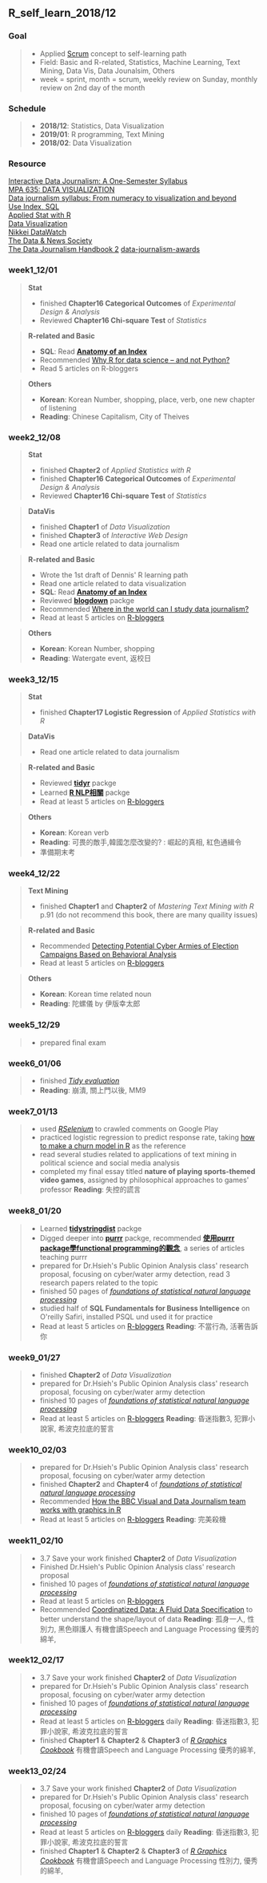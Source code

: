 ## R_self_learn_2018/12

### Goal
> * Applied [Scrum](https://funevo.com/2015/06/27/scrum-ru-men-jie-shao-xin-shou-zhi-nan-introduce/) concept to self-learning path 
> * Field: Basic and R-related, Statistics, Machine Learning, Text Mining, Data Vis, Data Jounalsim, Others   
> * week = sprint, month = scrum, weekly review on Sunday, monthly review on 2nd day of the month

### Schedule
> * **2018/12**: Statistics, Data Visualization   
> * **2019/01**: R programming, Text Mining   
> * **2018/02**: Data Visualization   

### Resource
[Interactive Data Journalism: A One-Semester Syllabus](https://source.opennews.org/articles/interactive-data-journalism-one-semester/)   
[MPA 635: DATA VISUALIZATION](https://datavizf18.classes.andrewheiss.com/)   
[Data journalism syllabus: From numeracy to visualization and beyond](https://journalistsresource.org/syllabi/data-journalism-visualization-mapping-ethics-syllabus)   
[Use Index, SQL](https://use-the-index-luke.com/sql/where-clause)   
[Applied Stat with R](https://daviddalpiaz.github.io/appliedstats/)   
[Data Visualization](http://socviz.co/gettingstarted.html)   
[Nikkei DataWatch](https://asia.nikkei.com/Spotlight/Datawatch)   
[The Data & News Society](https://dnnsociety.org)   
[The Data Journalism Handbook 2](https://datajournalismhandbook.org/handbook/two)
[data-journalism-awards](https://medium.com/data-journalism-awards)

### week1_12/01

> **Stat**   
> * finished **Chapter16 Categorical Outcomes** of *Experimental Design & Analysis*   
> * Reviewed **Chapter16 Chi-square Test** of *Statistics*    

> **R-related and Basic**   
> * **SQL**: Read [**Anatomy of an Index**](https://www.rdocumentation.org/packages/stringr/versions/1.1.0)   
> * Recommended [Why R for data science – and not Python?](https://www.r-bloggers.com/why-r-for-data-science-and-not-python/)
> * Read 5 articles on R-bloggers

> **Others**   
> * **Korean**: Korean Number, shopping, place, verb, one new chapter of listening   
> * **Reading**: Chinese Capitalism, City of Theives

### week2_12/08

> **Stat**   
> * finished **Chapter2** of *Applied Statistics with R*   
> * finished **Chapter16 Categorical Outcomes** of *Experimental Design & Analysis*   
> * Reviewed **Chapter16 Chi-square Test** of *Statistics*   

> **DataVis**   
> * finished **Chapter1** of *Data Visualization*  
> * finished **Chapter3** of *Interactive Web Design*  
> * Read one article related to data journalism   

> **R-related and Basic**   
> * Wrote the 1st draft of Dennis' R learning path   
> * Read one article related to data visualization   
> * **SQL**: Read [**Anatomy of an Index**](https://www.rdocumentation.org/packages/stringr/versions/1.1.0)   
> * Reviewed [**blogdown**](https://www.rdocumentation.org/packages/stringr/versions/1.1.0) packge
> * Recommended [Where in the world can I study data journalism?](https://medium.com/ucd-ischool/where-in-the-world-can-i-study-data-journalism-44c006e55ea5)
> * Read at least 5 articles on [R-bloggers](https://www.cjr.org/index.php) 

> **Others**   
> * **Korean**: Korean Number, shopping
> * **Reading**: Watergate event, 返校日

### week3_12/15

> **Stat**   
> * finished **Chapter17 Logistic Regression** of *Applied Statistics with R*

> **DataVis**    
> * Read one article related to data journalism   

> **R-related and Basic**   
> * Reviewed [**tidyr**](https://www.rdocumentation.org/packages/stringr/versions/1.1.0) packge
> * Learned [**R NLP相關**](https://www.rdocumentation.org/packages/stringr/versions/1.1.0) packge
> * Read at least 5 articles on [R-bloggers](https://www.cjr.org/index.php) 

> **Others**   
> * **Korean**: Korean verb
> * **Reading**: 可畏的敵手,韓國怎麼改變的? : 崛起的真相, 紅色通緝令
> * 準備期末考

### week4_12/22

> **Text Mining**   
> * finished **Chapter1** and **Chapter2** of *Mastering Text Mining with R* p.91 (do not recommend this book, there are many quaility issues) 

> **R-related and Basic**   
> * Recommended [Detecting Potential Cyber Armies of Election Campaigns Based on Behavioral Analysis](https://www.slideshare.net/MingHungWang/detecting-potential-cyber-armies-of-election-campaigns-based-on-behavioral-analysis/MingHungWang/detecting-potential-cyber-armies-of-election-campaigns-based-on-behavioral-analysis?fbclid=IwAR3ZsAqyXhlHzVOXzhbIQmlmr4EFBVEllr3n1e3SxpYVX-cmJFvwTbV28eY)
> * Read at least 5 articles on [R-bloggers](https://www.cjr.org/index.php) 

> **Others**   
> * **Korean**: Korean time related noun
> * **Reading**: 陀螺儀 by 伊版幸太郎

### week5_12/29
> * prepared final exam

### week6_01/06
> * finished [*Tidy evaluation*](https://tidyeval.tidyverse.org/index.html)
> * **Reading**: 崩潰, 關上門以後, MM9

### week7_01/13
> * used [*RSelenium*](https://tidyeval.tidyverse.org/index.html) to crawled comments on Google Play
> * practiced logistic regression to predict response rate, taking [how to make a churn model in R](https://lukesingham.com/how-to-make-a-churn-model-in-r/) as the reference
> * read several studies related to applications of text mining in political science and social media analysis
> * completed my final essay titled **nature of playing sports-themed video games**, assigned by philosophical approaches to games' professor
> **Reading**: 失控的謊言

### week8_01/20
> * Learned [**tidystringdist**](https://colinfay.me/tidystringdist/reference/tidy_stringdist.html) packge
> * Digged deeper into [**purrr**](https://colinfay.me/tidystringdist/reference/tidy_stringdist.html) packge, recommended [**使用purrr package學functional programming的觀念**](https://weitinglin.com/tag/purrr/), a series of articles teaching purrr
> * prepared for Dr.Hsieh's Public Opinion Analysis class' research proposal, focusing on cyber/water army detection, read 3 research papers related to the topic
> * finished 50 pages of [*foundations of statistical natural language processing*](http://www.cookbook-r.com/Graphs/)
> * studied half of **SQL Fundamentals for Business Intelligence** on O'reilly Safiri, installed PSQL und used it for practice
> * Read at least 5 articles on [R-bloggers](https://www.cjr.org/index.php) 
> **Reading**: 不當行為, 活著告訴你

### week9_01/27
> * finished **Chapter2** of *Data Visualization*  
> * prepared for Dr.Hsieh's Public Opinion Analysis class' research proposal, focusing on cyber/water army detection
> * finished 10 pages of [*foundations of statistical natural language processing*](http://www.cookbook-r.com/Graphs/)
> * Read at least 5 articles on [R-bloggers](https://www.cjr.org/index.php) 
> **Reading**: 昏迷指數3, 犯罪小說家, 希波克拉底的誓言


### week10_02/03
> * prepared for Dr.Hsieh's Public Opinion Analysis class' research proposal, focusing on cyber/water army detection
> * finished **Chapter2** and **Chapter4** of [*foundations of statistical natural language processing*](http://www.cookbook-r.com/Graphs/)
> * Recommended [How the BBC Visual and Data Journalism team works with graphics in R](
https://medium.com/bbc-visual-and-data-journalism/how-the-bbc-visual-and-data-journalism-team-works-with-graphics-in-r-ed0b35693535?fbclid=IwAR2Z5Mp4FJA7VHkE1V7rrcXTv3AJM-BFddKSNIwQ9skqUrRl6JqfkU37zU)
> * Read at least 5 articles on [R-bloggers](https://www.cjr.org/index.php) 
> **Reading**: 完美殺機

### week11_02/10
> * 3.7 Save your work finished **Chapter2** of *Data Visualization*  
> * Finished Dr.Hsieh's Public Opinion Analysis class' research proposal
> * finished 10 pages of [*foundations of statistical natural language processing*](http://www.cookbook-r.com/Graphs/)
> * Read at least 5 articles on [R-bloggers](https://www.cjr.org/index.php) 
> * Recommended [Coordinatized Data: A Fluid Data Specification](http://winvector.github.io/FluidData/RowsAndColumns.html) to better understand the shape/layout of data
> **Reading**: 孤身一人, 性別力, 黑色辯護人
有機會讀Speech and Language Processing
優秀的綿羊, 


### week12_02/17
> * 3.7 Save your work finished **Chapter2** of *Data Visualization*  
> * prepared for Dr.Hsieh's Public Opinion Analysis class' research proposal, focusing on cyber/water army detection
> * finished 10 pages of [*foundations of statistical natural language processing*](http://www.cookbook-r.com/Graphs/)
> * Read at least 5 articles on [R-bloggers](https://www.cjr.org/index.php) daily
> **Reading**: 昏迷指數3, 犯罪小說家, 希波克拉底的誓言
> * finished **Chapter1** & **Chapter2** & **Chapter3** of [*R Graphics Cookbook*](http://www.cookbook-r.com/Graphs/)
有機會讀Speech and Language Processing
優秀的綿羊, 


### week13_02/24
> * 3.7 Save your work finished **Chapter2** of *Data Visualization*  
> * prepared for Dr.Hsieh's Public Opinion Analysis class' research proposal, focusing on cyber/water army detection
> * finished 10 pages of [*foundations of statistical natural language processing*](http://www.cookbook-r.com/Graphs/)
> * Read at least 5 articles on [R-bloggers](https://www.cjr.org/index.php) daily
> **Reading**: 昏迷指數3, 犯罪小說家, 希波克拉底的誓言
> * finished **Chapter1** & **Chapter2** & **Chapter3** of [*R Graphics Cookbook*](http://www.cookbook-r.com/Graphs/)
有機會讀Speech and Language Processing
性別力, 優秀的綿羊, 

